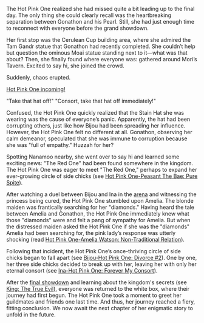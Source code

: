 <!-- title: Hot Pink One -->
<!-- status: Alive -->

The Hot Pink One realized she had missed quite a bit leading up to the final day. The only thing she could clearly recall was the heartbreaking separation between Gonathon and his Pearl. Still, she had just enough time to reconnect with everyone before the grand showdown.

Her first stop was the Cerulean Cup building area, where she admired the Tam Gandr statue that Gonathon had recently completed. She couldn’t help but question the ominous Moai statue standing next to it—what was that about? Then, she finally found where everyone was: gathered around Mori’s Tavern. Excited to say hi, she joined the crowd.

Suddenly, chaos erupted.

[Hot Pink One incoming!](#embed:https://www.youtube.com/embed/pH9lSCrTVMY?si=x4Ho305cyuOfZiPj&start=410)

"Take that hat off!"
"Consort, take that hat off immediately!"

Confused, the Hot Pink One quickly realized that the Stain Hat she was wearing was the cause of everyone’s panic. Apparently, the hat had been corrupting others, just like how Bijou had been spreading her influence. However, the Hot Pink One felt no different at all. Gonathon, observing her calm demeanor, speculated that she was immune to corruption because she was "full of empathy." Huzzah for her?

Spotting Nanamoo nearby, she went over to say hi and learned some exciting news: "The Red One" had been found somewhere in the kingdom. The Hot Pink One was eager to meet "The Red One," perhaps to expand her ever-growing circle of side chicks (see [Hot Pink One-Peasant The Bae: Pure Spite](#edge:bae-irys)).

After watching a duel between Bijou and Ina in the [arena](https://www.youtube.com/live/pH9lSCrTVMY?feature=shared&t=1056) and witnessing the princess being cured, the Hot Pink One stumbled upon Amelia. The blonde maiden was frantically searching for her "diamonds." Having heard the tale between Amelia and Gonathon, the Hot Pink One immediately knew what those "diamonds" were and felt a pang of sympathy for Amelia. But when the distressed maiden asked the Hot Pink One if she was the "diamonds" Amelia had been searching for, the pink lady’s response was utterly shocking (read [Hot Pink One-Amelia Watson: Non-Traditional Relation](#edge:ame-irys)).

Following that incident, the Hot Pink One’s once-thriving circle of side chicks began to fall apart (see [Bijou-Hot Pink One: Divorce #2](#edge:bijou-irys)). One by one, her three side chicks decided to break up with her, leaving her with only her eternal consort (see [Ina-Hot Pink One: Forever My Consort](#edge:irys-ina)).

After the [final showdown](https://www.youtube.com/live/pH9lSCrTVMY?feature=shared&t=4287) and learning about the kingdom's secrets (see [King: The True Evil](#node:king-of-libestal)), everyone was returned to the white box, where their journey had first begun. The Hot Pink One took a moment to greet her guildmates and friends one last time. And thus, her journey reached a fiery, fitting conclusion. We now await the next chapter of her enigmatic story to unfold in the future.